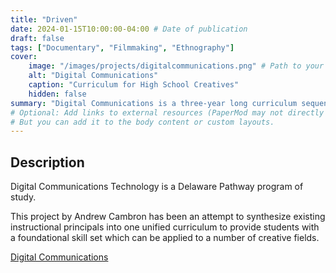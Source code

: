 ```yaml
---
title: "Driven"
date: 2024-01-15T10:00:00-04:00 # Date of publication
draft: false
tags: ["Documentary", "Filmmaking", "Ethnography"]
cover:
    image: "/images/projects/digitalcommunications.png" # Path to your cover image
    alt: "Digital Communications"
    caption: "Curriculum for High School Creatives"
    hidden: false
summary: "Digital Communications is a three-year long curriculum sequence for High School students interested in creative careers. The curriculum is intentional about teaching principles of art and design, while instructing students in the use of industry standard software."
# Optional: Add links to external resources (PaperMod may not directly support this in list view without customization)
# But you can add it to the body content or custom layouts.
---
```


## Description
Digital Communications Technology is a Delaware Pathway program of study.

This project by Andrew Cambron has been an attempt to synthesize existing instructional principals into one unified curriculum to provide students with a foundational skill set which can be applied to a number of creative fields.

[Digital Communications](digcom.cambron.cc)